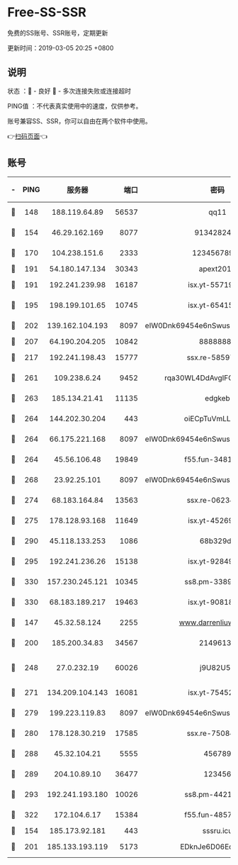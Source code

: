 # Free-SS-SSR

免费的SS账号、SSR账号，定期更新

更新时间：2019-03-05 20:25 +0800

## 说明

状态     ：🙂 - 良好 🙁 - 多次连接失败或连接超时

PING值   ：不代表真实使用中的速度，仅供参考。

账号兼容SS、SSR，你可以自由在两个软件中使用。

👉[扫码页面](https://liesauer.github.io/free-ss-ssr.github.io/)👈

## 账号

|-|PING|服务器|端口|密码|加密方式|区域|
|:----:|:----:|:-----:|-----:|:----:|:----:|:----:|
|🙂|148|188.119.64.89|56537|qq11|aes-256-cfb|RU|
|🙂|154|46.29.162.169|8077|9134282479|aes-256-cfb|RU|
|🙂|170|104.238.151.6|2333|12345678900|aes-256-cfb|JP|
|🙂|191|54.180.147.134|30343|apext2019|chacha20|KR|
|🙂|191|192.241.239.98|16187|isx.yt-55719199|aes-256-cfb|US|
|🙂|195|198.199.101.65|10745|isx.yt-65415460|aes-256-cfb|US|
|🙂|202|139.162.104.193|8097|eIW0Dnk69454e6nSwuspv9DmS201tQ0D|aes-256-cfb|JP|
|🙂|207|64.190.204.205|10842|88888888|rc4-md5|US|
|🙂|217|192.241.198.43|15777|ssx.re-58597661|aes-256-cfb|US|
|🙂|261|109.238.6.24|9452|rqa30WL4DdAvgIFG6Fs3znzTa|aes-256-cfb|FR|
|🙂|263|185.134.21.41|11135|edgkeb|aes-256-cfb|GB|
|🙂|264|144.202.30.204|443|oiECpTuVmLLxk4Ts|aes-256-cfb|US|
|🙂|264|66.175.221.168|8097|eIW0Dnk69454e6nSwuspv9DmS201tQ0D|aes-256-cfb|US|
|🙂|264|45.56.106.48|19849|f55.fun-34811543|aes-256-cfb|US|
|🙂|268|23.92.25.101|8097|eIW0Dnk69454e6nSwuspv9DmS201tQ0D|aes-256-cfb|US|
|🙂|274|68.183.164.84|13563|ssx.re-06234172|aes-256-cfb|US|
|🙂|275|178.128.93.168|11649|isx.yt-45269107|aes-256-cfb|SG|
|🙂|290|45.118.133.253|1086|68b329da|aes-256-cfb|SG|
|🙂|295|192.241.236.26|15138|isx.yt-92849961|aes-256-cfb|US|
|🙂|330|157.230.245.121|10345|ss8.pm-33892732|aes-256-cfb|SG|
|🙂|330|68.183.189.217|19463|isx.yt-90818322|aes-256-cfb|SG|
|🙂|147|45.32.58.124|2255|www.darrenliuwei.com|aes-256-cfb|JP|
|🙂|200|185.200.34.83|34567|21496138|aes-256-cfb|US|
|🙂|248|27.0.232.19|60026|j9U82U53|xchacha20-ietf-poly1305|HK|
|🙂|271|134.209.104.143|16081|isx.yt-75452571|aes-256-cfb|SG|
|🙂|279|199.223.119.83|8097|eIW0Dnk69454e6nSwuspv9DmS201tQ0D|aes-256-cfb|US|
|🙂|280|178.128.30.219|17585|ssx.re-75084911|aes-256-cfb|SG|
|🙂|288|45.32.104.21|5555|456789|aes-256-cfb|SG|
|🙂|289|204.10.89.10|36477|123456|aes-256-cfb|US|
|🙂|293|192.241.193.180|10026|ss8.pm-44218245|aes-256-cfb|US|
|🙂|322|172.104.6.17|15384|f55.fun-48571850|aes-256-cfb|US|
|🙁|154|185.173.92.181|443|sssru.icu|rc4-md5|RU|
|🙁|201|185.133.193.119|5173|EDknJe6D06EoWDaw|aes-256-cfb|US|
